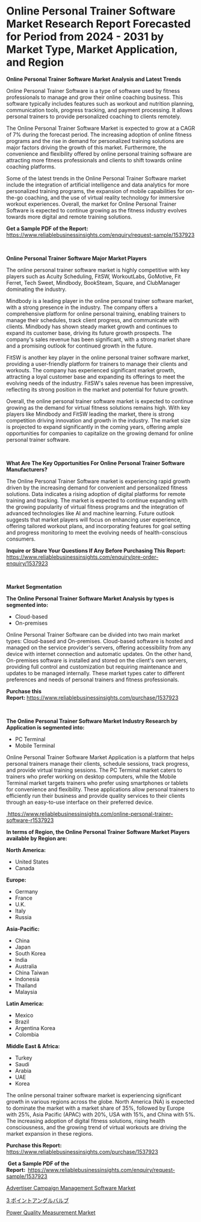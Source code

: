 <p><h1>Online Personal Trainer Software Market Research Report Forecasted for Period from 2024 -  2031 by Market Type, Market Application, and Region</h1></p><p><strong>Online Personal Trainer Software Market Analysis and Latest Trends</strong></p>
<p><p>Online Personal Trainer Software is a type of software used by fitness professionals to manage and grow their online coaching business. This software typically includes features such as workout and nutrition planning, communication tools, progress tracking, and payment processing. It allows personal trainers to provide personalized coaching to clients remotely.</p><p>The Online Personal Trainer Software Market is expected to grow at a CAGR of 7% during the forecast period. The increasing adoption of online fitness programs and the rise in demand for personalized training solutions are major factors driving the growth of this market. Furthermore, the convenience and flexibility offered by online personal training software are attracting more fitness professionals and clients to shift towards online coaching platforms.</p><p>Some of the latest trends in the Online Personal Trainer Software market include the integration of artificial intelligence and data analytics for more personalized training programs, the expansion of mobile capabilities for on-the-go coaching, and the use of virtual reality technology for immersive workout experiences. Overall, the market for Online Personal Trainer Software is expected to continue growing as the fitness industry evolves towards more digital and remote training solutions.</p></p>
<p><strong>Get a Sample PDF of the Report:&nbsp;</strong> <a href="https://www.reliablebusinessinsights.com/enquiry/request-sample/1537923">https://www.reliablebusinessinsights.com/enquiry/request-sample/1537923</a></p>
<p>&nbsp;</p>
<p><strong>Online Personal Trainer Software Major Market Players</strong></p>
<p><p>The online personal trainer software market is highly competitive with key players such as Acuity Scheduling, FitSW, WorkoutLabs, GoMotive, Fit Ferret, Tech Sweet, Mindbody, BookSteam, Square, and ClubManager dominating the industry. </p><p>Mindbody is a leading player in the online personal trainer software market, with a strong presence in the industry. The company offers a comprehensive platform for online personal training, enabling trainers to manage their schedules, track client progress, and communicate with clients. Mindbody has shown steady market growth and continues to expand its customer base, driving its future growth prospects. The company's sales revenue has been significant, with a strong market share and a promising outlook for continued growth in the future.</p><p>FitSW is another key player in the online personal trainer software market, providing a user-friendly platform for trainers to manage their clients and workouts. The company has experienced significant market growth, attracting a loyal customer base and expanding its offerings to meet the evolving needs of the industry. FitSW's sales revenue has been impressive, reflecting its strong position in the market and potential for future growth.</p><p>Overall, the online personal trainer software market is expected to continue growing as the demand for virtual fitness solutions remains high. With key players like Mindbody and FitSW leading the market, there is strong competition driving innovation and growth in the industry. The market size is projected to expand significantly in the coming years, offering ample opportunities for companies to capitalize on the growing demand for online personal trainer software.</p></p>
<p>&nbsp;</p>
<p><strong>What Are The Key Opportunities For Online Personal Trainer Software Manufacturers?</strong></p>
<p><p>The Online Personal Trainer Software market is experiencing rapid growth driven by the increasing demand for convenient and personalized fitness solutions. Data indicates a rising adoption of digital platforms for remote training and tracking. The market is expected to continue expanding with the growing popularity of virtual fitness programs and the integration of advanced technologies like AI and machine learning. Future outlook suggests that market players will focus on enhancing user experience, offering tailored workout plans, and incorporating features for goal setting and progress monitoring to meet the evolving needs of health-conscious consumers.</p></p>
<p><strong>Inquire or Share Your Questions If Any Before Purchasing This Report:</strong> <a href="https://www.reliablebusinessinsights.com/enquiry/pre-order-enquiry/1537923">https://www.reliablebusinessinsights.com/enquiry/pre-order-enquiry/1537923</a></p>
<p>&nbsp;</p>
<p><strong>Market Segmentation</strong></p>
<p><strong>The Online Personal Trainer Software Market Analysis by types is segmented into:</strong></p>
<p><ul><li>Cloud-based</li><li>On-premises</li></ul></p>
<p><p>Online Personal Trainer Software can be divided into two main market types: Cloud-based and On-premises. Cloud-based software is hosted and managed on the service provider's servers, offering accessibility from any device with internet connection and automatic updates. On the other hand, On-premises software is installed and stored on the client's own servers, providing full control and customization but requiring maintenance and updates to be managed internally. These market types cater to different preferences and needs of personal trainers and fitness professionals.</p></p>
<p><strong>Purchase this Report:&nbsp;</strong><a href="https://www.reliablebusinessinsights.com/purchase/1537923">https://www.reliablebusinessinsights.com/purchase/1537923</a></p>
<p>&nbsp;</p>
<p><strong>The Online Personal Trainer Software Market Industry Research by Application is segmented into:</strong></p>
<p><ul><li>PC Terminal</li><li>Mobile Terminal</li></ul></p>
<p><p>Online Personal Trainer Software Market Application is a platform that helps personal trainers manage their clients, schedule sessions, track progress, and provide virtual training sessions. The PC Terminal market caters to trainers who prefer working on desktop computers, while the Mobile Terminal market targets trainers who prefer using smartphones or tablets for convenience and flexibility. These applications allow personal trainers to efficiently run their business and provide quality services to their clients through an easy-to-use interface on their preferred device.</p></p>
<p><a href="https://www.reliablebusinessinsights.com/online-personal-trainer-software-r1537923">&nbsp;https://www.reliablebusinessinsights.com/online-personal-trainer-software-r1537923</a></p>
<p><strong>In terms of Region, the Online Personal Trainer Software Market Players available by Region are:</strong></p>
<p>
    <p> <strong> North America: </strong>
        <ul>
            <li>United States</li>
            <li>Canada</li>
        </ul>
        </p> 
    <p> <strong> Europe: </strong>
        <ul>
            <li>Germany</li>
            <li>France</li>
            <li>U.K.</li>
            <li>Italy</li>
            <li>Russia</li>
        </ul>
        </p> 
    <p> <strong> Asia-Pacific: </strong>
        <ul>
            <li>China</li>
            <li>Japan</li>
            <li>South Korea</li>
            <li>India</li>
            <li>Australia</li>
            <li>China Taiwan</li>
            <li>Indonesia</li>
            <li>Thailand</li>
            <li>Malaysia</li>
        </ul>
        </p> 
    <p> <strong> Latin America: </strong>
        <ul>
            <li>Mexico</li>
            <li>Brazil</li>
            <li>Argentina Korea</li>
            <li>Colombia</li>
        </ul>
        </p> 
    <p> <strong> Middle East & Africa: </strong>
        <ul>
            <li>Turkey</li>
            <li>Saudi</li>
            <li>Arabia</li>
            <li>UAE</li>
            <li>Korea</li>
        </ul>
    </p>
    </p>
<p><p>The online personal trainer software market is experiencing significant growth in various regions across the globe. North America (NA) is expected to dominate the market with a market share of 35%, followed by Europe with 25%, Asia Pacific (APAC) with 20%, USA with 15%, and China with 5%. The increasing adoption of digital fitness solutions, rising health consciousness, and the growing trend of virtual workouts are driving the market expansion in these regions.</p></p>
<p><strong>Purchase this Report: </strong><a href="https://www.reliablebusinessinsights.com/purchase/1537923">https://www.reliablebusinessinsights.com/purchase/1537923</a></p>
<p>&nbsp;<strong>Get a Sample PDF of the Report:&nbsp;&nbsp;</strong><a href="https://www.reliablebusinessinsights.com/enquiry/request-sample/1537923">https://www.reliablebusinessinsights.com/enquiry/request-sample/1537923</a></p>
<p><strong></strong></p>
<p><p><a href="https://github.com/ruddyyedelwadw/Market-Research-Report-List-3/blob/main/advertiser-campaign-management-software-market.md">Advertiser Campaign Management Software Market</a></p><p><a href="https://github.com/DeonBoer2023/Market-Research-Report-List-2/blob/main/1021357180874.md">3 ポイントアングルバルブ</a></p><p><a href="https://github.com/lorenzaSchmeler/Market-Research-Report-List-2/blob/main/power-quality-measurement-market.md">Power Quality Measurement Market</a></p></p>